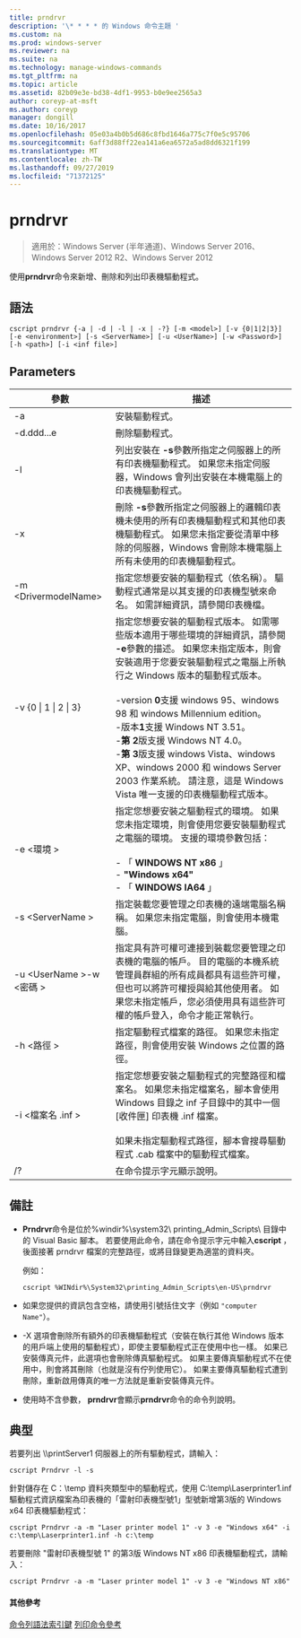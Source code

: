 ```yaml
---
title: prndrvr
description: '\* * * * 的 Windows 命令主題 '
ms.custom: na
ms.prod: windows-server
ms.reviewer: na
ms.suite: na
ms.technology: manage-windows-commands
ms.tgt_pltfrm: na
ms.topic: article
ms.assetid: 82b09e3e-bd38-4df1-9953-b0e9ee2565a3
author: coreyp-at-msft
ms.author: coreyp
manager: dongill
ms.date: 10/16/2017
ms.openlocfilehash: 05e03a4b0b5d686c8fbd1646a775c7f0e5c95706
ms.sourcegitcommit: 6aff3d88ff22ea141a6ea6572a5ad8dd6321f199
ms.translationtype: MT
ms.contentlocale: zh-TW
ms.lasthandoff: 09/27/2019
ms.locfileid: "71372125"
---
```

# <a name="prndrvr"></a>prndrvr

>適用於：Windows Server (半年通道)、Windows Server 2016、Windows Server 2012 R2、Windows Server 2012

使用**prndrvr**命令來新增、刪除和列出印表機驅動程式。

## <a name="syntax"></a>語法
```
cscript prndrvr {-a | -d | -l | -x | -?} [-m <model>] [-v {0|1|2|3}] 
[-e <environment>] [-s <ServerName>] [-u <UserName>] [-w <Password>] 
[-h <path>] [-i <inf file>]
```

## <a name="parameters"></a>Parameters

|參數|描述|
|-------|--------|
|-a|安裝驅動程式。|
|-d.ddd...e|刪除驅動程式。|
|-l|列出安裝在 **-s**參數所指定之伺服器上的所有印表機驅動程式。 如果您未指定伺服器，Windows 會列出安裝在本機電腦上的印表機驅動程式。|
|-x|刪除 **-s**參數所指定之伺服器上的邏輯印表機未使用的所有印表機驅動程式和其他印表機驅動程式。 如果您未指定要從清單中移除的伺服器，Windows 會刪除本機電腦上所有未使用的印表機驅動程式。|
|-m \<DrivermodelName\>|指定您想要安裝的驅動程式（依名稱）。 驅動程式通常是以其支援的印表機型號來命名。 如需詳細資訊，請參閱印表機檔。|
|-v {0 &#124; 1 &#124; 2 &#124; 3}|指定您想要安裝的驅動程式版本。 如需哪些版本適用于哪些環境的詳細資訊，請參閱 **-e**參數的描述。 如果您未指定版本，則會安裝適用于您要安裝驅動程式之電腦上所執行之 Windows 版本的驅動程式版本。<br /><br />-version **0**支援 windows 95、windows 98 和 windows Millennium edition。<br />-版本**1**支援 Windows NT 3.51。<br />-**第 2**版支援 Windows NT 4.0。<br />-**第 3**版支援 windows Vista、windows XP、windows 2000 和 windows Server 2003 作業系統。 請注意，這是 Windows Vista 唯一支援的印表機驅動程式版本。|
|-e \<環境 >|指定您想要安裝之驅動程式的環境。 如果您未指定環境，則會使用您要安裝驅動程式之電腦的環境。 支援的環境參數包括：<br /><br />-   「 **WINDOWS NT x86** 」<br />-    **"Windows x64"**<br />-   「 **WINDOWS IA64** 」|
|-s \<ServerName >|指定裝載您要管理之印表機的遠端電腦名稱稱。 如果您未指定電腦，則會使用本機電腦。|
|-u \<UserName >-w \<密碼 >|指定具有許可權可連接到裝載您要管理之印表機的電腦的帳戶。 目的電腦的本機系統管理員群組的所有成員都具有這些許可權，但也可以將許可權授與給其他使用者。 如果您未指定帳戶，您必須使用具有這些許可權的帳戶登入，命令才能正常執行。|
|-h \<路徑 >|指定驅動程式檔案的路徑。 如果您未指定路徑，則會使用安裝 Windows 之位置的路徑。|
|-i \<檔案名 .inf >|指定您想要安裝之驅動程式的完整路徑和檔案名。 如果您未指定檔案名，腳本會使用 Windows 目錄之 inf 子目錄中的其中一個 [收件匣] 印表機 .inf 檔案。<br /><br />如果未指定驅動程式路徑，腳本會搜尋驅動程式 .cab 檔案中的驅動程式檔案。|
|/?|在命令提示字元顯示說明。|

## <a name="remarks"></a>備註
- **Prndrvr**命令是位於%windir%\system32\ printing_Admin_Scripts\\<language> 目錄中的 Visual Basic 腳本。 若要使用此命令，請在命令提示字元中輸入**cscript** ，後面接著 prndrvr 檔案的完整路徑，或將目錄變更為適當的資料夾。

  例如：
  ```
  cscript %WINdir%\System32\printing_Admin_Scripts\en-US\prndrvr
  ```
- 如果您提供的資訊包含空格，請使用引號括住文字（例如 `"computer Name"`）。
- -X 選項會刪除所有額外的印表機驅動程式（安裝在執行其他 Windows 版本的用戶端上使用的驅動程式），即使主要驅動程式正在使用中也一樣。 如果已安裝傳真元件，此選項也會刪除傳真驅動程式。 如果主要傳真驅動程式不在使用中，則會將其刪除（也就是沒有佇列使用它）。 如果主要傳真驅動程式遭到刪除，重新啟用傳真的唯一方法就是重新安裝傳真元件。
- 使用時不含參數， **prndrvr**會顯示**prndrvr**命令的命令列說明。

## <a name="BKMK_examples"></a>典型

若要列出 \\\printServer1 伺服器上的所有驅動程式，請輸入：
```
cscript Prndrvr -l -s
```

針對儲存在 C：\temp 資料夾類型中的驅動程式，使用 C:\temp\Laserprinter1.inf 驅動程式資訊檔案為印表機的「雷射印表機型號1」型號新增第3版的 Windows x64 印表機驅動程式：
```
cscript Prndrvr -a -m "Laser printer model 1" -v 3 -e "Windows x64" -i c:\temp\Laserprinter1.inf -h c:\temp
```

若要刪除 "雷射印表機型號 1" 的第3版 Windows NT x86 印表機驅動程式，請輸入：
```
cscript Prndrvr -a -m "Laser printer model 1" -v 3 -e "Windows NT x86" 
```

#### <a name="additional-references"></a>其他參考
[命令列語法索引鍵](command-line-syntax-key.md)
[列印命令參考](print-command-reference.md)
